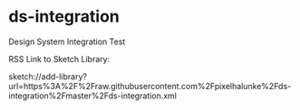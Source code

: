 # ds-integration
Design System Integration Test

RSS Link to Sketch Library:

sketch://add-library?url=https%3A%2F%2Fraw.githubusercontent.com%2Fpixelhalunke%2Fds-integration%2Fmaster%2Fds-integration.xml
